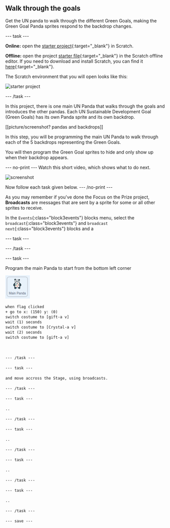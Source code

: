 ## Walk through the goals

Get the UN panda to walk through the different Green Goals, making the Green Goal Panda sprites respond to the backdrop changes.

--- task ---

**Online:** open the [starter project](http://rpf.io/p/en/projectName-on){:target="_blank"} in Scratch.

**Offline:** open the project [starter file](http://rpf.io/p/en/projectName-get){:target="_blank"} in the Scratch offline editor. If you need to download and install Scratch, you can find it [here](https://scratch.mit.edu/download){:target="_blank"}.

The Scratch environment that you will open looks like this:

![starter project](images/starter_project.png)

--- /task ---

In this project, there is one main UN Panda that walks through the goals and introduces the other pandas. Each UN Sustainable Development Goal (Green Goals) has its own Panda sprite and its own backdrop.

[[picture/screenshot? pandas and backdrops]]

In this step, you will be programming the main UN Panda to walk through each of the 5 backdrops representing the Green Goals.

You will then program the Green Goal sprites to hide and only show up when their backdrop appears.

--- no-print ---
Watch this short video, which shows what to do next.

![screenshot](images/NOTNAMEDYET.gif)

Now follow each task given below.
--- /no-print ---

As you may remember if you've done the Focus on the Prize project, **Broadcasts** are messages that are sent by a sprite for some or all other sprites to receive.

In the `Events`{:class="block3events"} blocks menu, select the `broadcast`{:class="block3events"} and `broadcast next`{:class="block3events"} blocks and a 

--- task ---



--- /task ---


--- task ---

Program the main Panda to start from the bottom left corner

![image of the main Panda sprite](images/mainpanda-sprite.png)

```blocks3
when flag clicked
+ go to x: (150) y: (0)
switch costume to [gift-a v]
wait (1) seconds
switch costume to [Crystal-a v]
wait (2) seconds
switch costume to [gift-a v]



--- /task ---

--- task ---

and move accross the Stage, using broadcasts.

--- /task ---

--- task ---

..

--- /task ---

--- task ---

..

--- /task ---

--- task ---

..

--- /task ---

--- task ---

..

--- /task ---

--- save ---
